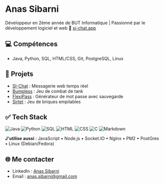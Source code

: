 # Anas Sibarni 

Développeur en 2ème année de BUT Informatique | Passionné par le développement logiciel et web
🎯 [si-chat.app](https://si-chat.app)

## 💻 Compétences
- Java, Python, SQL, HTML/CSS, Git, PostgreSQL, Linux

## 📂 Projets
- [SI-Chat](https://github.com/Anas-SIBARNI/si-chat) : Messagerie web temps réel
- [Bumpless](https://github.com/Anas-SIBARNI/bumpless) : Jeu de combat de tank
- [FlexiPass]() : Générateur de mot passe avec sauvegarde
- [Sirtet]() : Jeu de briques empilables

## ✅ Tech Stack

<p>
  <img alt="Java" src="https://img.shields.io/badge/java-%23ED8B00.svg?style=for-the-badge&logo=openjdk&logoColor=white"/>
  <img alt="Python" src="https://img.shields.io/badge/python-3670A0?style=for-the-badge&logo=python&logoColor=ffdd54"/>
  <img alt="SQL" src="https://img.shields.io/badge/sql-%2300599C.svg?style=for-the-badge&logo=sql&logoColor=white"/>
  <img alt="HTML" src="https://img.shields.io/badge/html-%2300599C.svg?style=for-the-badge&logo=html&logoColor=white"/>
  <img alt="CSS" src="https://img.shields.io/badge/css-%2300599C.svg?style=for-the-badge&logo=css&logoColor=white"/>
  <img alt="C" src="https://img.shields.io/badge/c-%2300599C.svg?style=for-the-badge&logo=c&logoColor=white"/>
  <img alt="Markdown" src="https://img.shields.io/badge/markdown-%23000000.svg?style=for-the-badge&logo=markdown&logoColor=white"/>

</p>

**J'utilise aussi** : JavaScript • Node.js • Socket.IO • Nginx • PM2 • PostGres • Linux (Debian/Fedora)

## 🌐 Me contacter
- LinkedIn : [Anas Sibarni](https://www.linkedin.com/in/anas-sibarni-b286642b4/)
- Email : anas.sibarni@gmail.com
